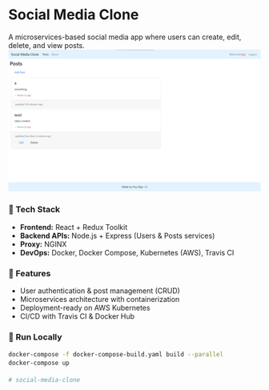 # Social Media Clone

A microservices-based social media app where users can create, edit, delete, and view posts.
![Frontend](./Screenshots/frontend.png)

### 🔧 Tech Stack
- **Frontend:** React + Redux Toolkit  
- **Backend APIs:** Node.js + Express (Users & Posts services)  
- **Proxy:** NGINX  
- **DevOps:** Docker, Docker Compose, Kubernetes (AWS), Travis CI  

### 🚀 Features
- User authentication & post management (CRUD)
- Microservices architecture with containerization
- Deployment-ready on AWS Kubernetes
- CI/CD with Travis CI & Docker Hub

### 🧪 Run Locally
```bash
docker-compose -f docker-compose-build.yaml build --parallel
docker-compose up

#   s o c i a l - m e d i a - c l o n e 
 
 